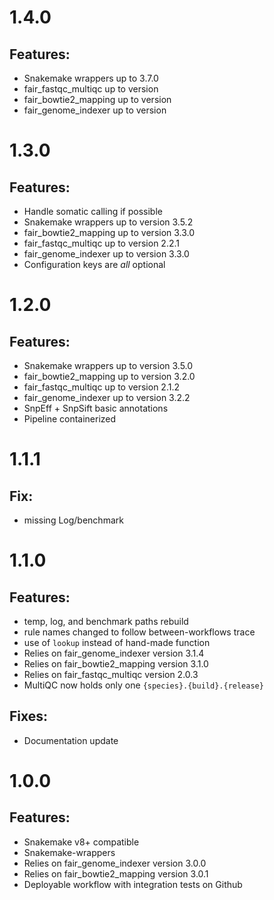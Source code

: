 # 1.4.0

## Features:

* Snakemake wrappers up to 3.7.0
* fair_fastqc_multiqc up to version
* fair_bowtie2_mapping up to version
* fair_genome_indexer up to version


# 1.3.0

## Features:

* Handle somatic calling if possible
* Snakemake wrappers up to version 3.5.2
* fair_bowtie2_mapping up to version 3.3.0
* fair_fastqc_multiqc up to version 2.2.1
* fair_genome_indexer up to version 3.3.0
* Configuration keys are *all* optional

# 1.2.0

## Features:

* Snakemake wrappers up to version 3.5.0
* fair_bowtie2_mapping up to version 3.2.0
* fair_fastqc_multiqc up to version 2.1.2
* fair_genome_indexer up to version 3.2.2
* SnpEff + SnpSift basic annotations
* Pipeline containerized

# 1.1.1

## Fix:

* missing Log/benchmark

# 1.1.0

## Features:

* temp, log, and benchmark paths rebuild
* rule names changed to follow between-workflows trace
* use of `lookup` instead of hand-made function
* Relies on fair_genome_indexer version 3.1.4
* Relies on fair_bowtie2_mapping version 3.1.0
* Relies on fair_fastqc_multiqc version 2.0.3
* MultiQC now holds only one `{species}.{build}.{release}`

## Fixes:

* Documentation update

# 1.0.0

## Features:

* Snakemake v8+ compatible
* Snakemake-wrappers
* Relies on fair_genome_indexer version 3.0.0
* Relies on fair_bowtie2_mapping version 3.0.1
* Deployable workflow with integration tests on Github
